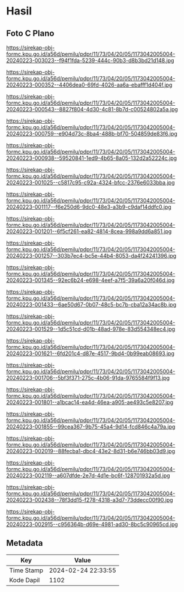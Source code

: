# Hasil

## Foto C Plano

https://sirekap-obj-formc.kpu.go.id/a56d/pemilu/pdpr/11/73/04/20/05/1173042005004-20240223-003023--f94f1fda-5239-444c-90b3-d8b3bd21d148.jpg

https://sirekap-obj-formc.kpu.go.id/a56d/pemilu/pdpr/11/73/04/20/05/1173042005004-20240223-000352--4406dea0-69fd-4026-aa6a-ebafff1d404f.jpg

https://sirekap-obj-formc.kpu.go.id/a56d/pemilu/pdpr/11/73/04/20/05/1173042005004-20240223-000543--8827f804-4d30-4c81-8b7d-c00524802a5a.jpg

https://sirekap-obj-formc.kpu.go.id/a56d/pemilu/pdpr/11/73/04/20/05/1173042005004-20240223-000759--e904d73c-8ba4-488b-bf70-504859de83f6.jpg

https://sirekap-obj-formc.kpu.go.id/a56d/pemilu/pdpr/11/73/04/20/05/1173042005004-20240223-000938--59520841-1ed9-4b65-8a05-132d2a52224c.jpg

https://sirekap-obj-formc.kpu.go.id/a56d/pemilu/pdpr/11/73/04/20/05/1173042005004-20240223-001025--c5817c95-c92a-4324-bfcc-2376e6033bba.jpg

https://sirekap-obj-formc.kpu.go.id/a56d/pemilu/pdpr/11/73/04/20/05/1173042005004-20240223-001117--f6e250d6-9dc0-48e3-a3b9-c9daf14ddfc0.jpg

https://sirekap-obj-formc.kpu.go.id/a56d/pemilu/pdpr/11/73/04/20/05/1173042005004-20240223-001201--6f5cf261-ea82-4814-8cea-998a9dd6a851.jpg

https://sirekap-obj-formc.kpu.go.id/a56d/pemilu/pdpr/11/73/04/20/05/1173042005004-20240223-001257--303b7ec4-bc5e-44b4-8053-da4f24241396.jpg

https://sirekap-obj-formc.kpu.go.id/a56d/pemilu/pdpr/11/73/04/20/05/1173042005004-20240223-001345--92ec6b24-e698-4eef-a7f5-39a6a20f046d.jpg

https://sirekap-obj-formc.kpu.go.id/a56d/pemilu/pdpr/11/73/04/20/05/1173042005004-20240223-001433--6ae50d67-0b07-48c5-bc7b-cba12a34ac8b.jpg

https://sirekap-obj-formc.kpu.go.id/a56d/pemilu/pdpr/11/73/04/20/05/1173042005004-20240223-001529--1d5c51cd-d01b-48ad-978e-83d554348ec4.jpg

https://sirekap-obj-formc.kpu.go.id/a56d/pemilu/pdpr/11/73/04/20/05/1173042005004-20240223-001621--6fd201c4-d87e-4517-9bd4-0b99eab08693.jpg

https://sirekap-obj-formc.kpu.go.id/a56d/pemilu/pdpr/11/73/04/20/05/1173042005004-20240223-001706--5bf3f371-275c-4b06-91da-9765584f9f13.jpg

https://sirekap-obj-formc.kpu.go.id/a56d/pemilu/pdpr/11/73/04/20/05/1173042005004-20240223-001801--a1bcac14-ea4d-46ea-a905-ae493c5e8207.jpg

https://sirekap-obj-formc.kpu.go.id/a56d/pemilu/pdpr/11/73/04/20/05/1173042005004-20240223-001855--99cea367-9b75-45a4-9d14-fcd846c4a79a.jpg

https://sirekap-obj-formc.kpu.go.id/a56d/pemilu/pdpr/11/73/04/20/05/1173042005004-20240223-002019--88fecba1-dbc4-43e2-8d31-b6e746bb03d9.jpg

https://sirekap-obj-formc.kpu.go.id/a56d/pemilu/pdpr/11/73/04/20/05/1173042005004-20240223-002119--a607dfde-2e7d-4d1e-bc6f-128701932a5d.jpg

https://sirekap-obj-formc.kpu.go.id/a56d/pemilu/pdpr/11/73/04/20/05/1173042005004-20240223-002438--78f3dd15-f278-4318-a3d7-73ddecc00f90.jpg

https://sirekap-obj-formc.kpu.go.id/a56d/pemilu/pdpr/11/73/04/20/05/1173042005004-20240223-002915--c956364b-d69e-4981-ad30-8bc5c90965cd.jpg


## Metadata

| Key        | Value               |
| ---------- | ------------------- |
| Time Stamp | 2024-02-24 22:33:55 |
| Kode Dapil | 1102                |



